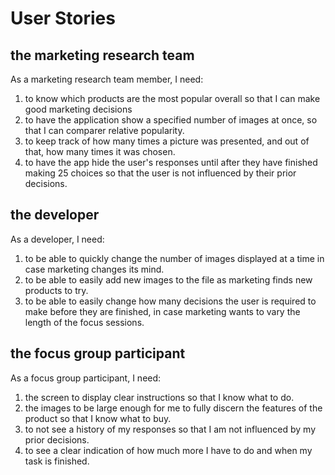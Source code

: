# User Stories

## the marketing research team

As a marketing research team member, I need: 

1. to know which products are the most popular overall so that I can make good marketing decisions
2. to have the application show a specified number of images at once, so that I can comparer relative popularity.
3. to keep track of how many times a picture was presented, and out of that, how many times it was chosen.
4. to have the app hide the user's responses until after they have finished making 25 choices so that the user is not influenced by their prior decisions.

## the developer

As a developer, I need: 

1. to be able to quickly change the number of images displayed at a time in case marketing changes its mind.
2. to be able to easily add new images to the file as marketing finds new products to try.
3. to be able to easily change how many decisions the user is required to make before they are finished, in case marketing wants to vary the length of the focus sessions.

## the focus group participant

As a focus group participant, I need: 

1. the screen to display clear instructions so that I know what to do.
2. the images to be large enough for me to fully discern the features of the product so that I know what to buy.
3. to not see a history of my responses so that I am not influenced by my prior decisions.
4. to see a clear indication of how much more I have to do and when my task is finished.